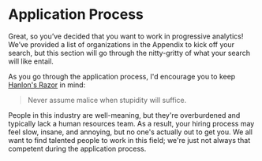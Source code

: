 # Application Process

Great, so you’ve decided that you want to work in progressive analytics! We’ve provided a list of organizations in the Appendix to kick off your search, but this section will go through the nitty-gritty of what your search will like entail.

As you go through the application process, I'd encourage you to keep [Hanlon's Razor](https://en.wikipedia.org/wiki/Hanlon%27s_razor) in mind:

> Never assume malice when stupidity will suffice.

People in this industry are well-meaning, but they're overburdened and typically lack a human resources team. As a result, your hiring process may feel slow, insane, and annoying, but no one's actually out to get you. We all want to find talented people to work in this field; we're just not always that competent during the application process.
